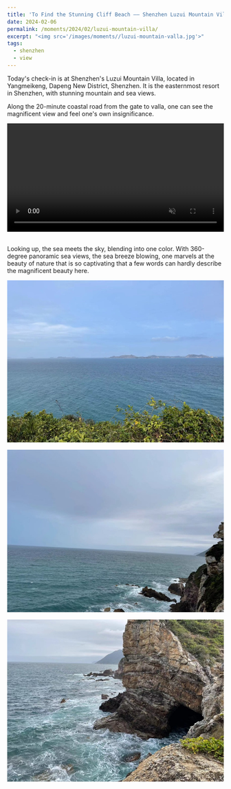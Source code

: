 ```yaml
---
title: 'To Find the Stunning Cliff Beach —— Shenzhen Luzui Mountain Villa'
date: 2024-02-06
permalink: /moments/2024/02/luzui-mountain-villa/
excerpt: "<img src='/images/moments//luzui-mountain-valla.jpg'>"
tags:
  - shenzhen
  - view
---
```


Today's check-in is at Shenzhen's Luzui Mountain Villa, located in Yangmeikeng, Dapeng New District, Shenzhen. It is the easternmost resort in Shenzhen, with stunning mountain and sea views.

Along the 20-minute coastal road from the gate to valla, one can see the magnificent view and feel one's own insignificance.

<div style="display:flex;justify-content:center;">
  <video width="780" loop autoplay muted>
    <source src="/files/luzui-mountain-valla.mp4" type="video/mp4">
  </video>
</div>
<br/>

Looking up, the sea meets the sky, blending into one color. With 360-degree panoramic sea views, the sea breeze blowing, one marvels at the beauty of nature that is so captivating that a few words can hardly describe the magnificent beauty here.
<div style="display:flex;justify-content:center;">
  <img src='/images/moments/luzui-mountain-valla1.jpg'><br/>
</div>
<br/>

<div style="display:flex;justify-content:center;">
  <img src='/images/moments/luzui-mountain-valla2.jpg'><br/>
</div>
<br/>

<div style="display:flex;justify-content:center;">
  <img src='/images/moments/luzui-mountain-valla.jpg'><br/>
</div>